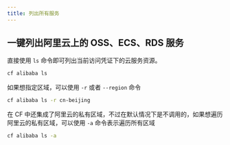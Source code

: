 ```yaml
---
title: 列出所有服务
---
```


## 一键列出阿里云上的 OSS、ECS、RDS 服务

直接使用 `ls` 命令即可列出当前访问凭证下的云服务资源。

```bash
cf alibaba ls
```

如果想指定区域，可以使用 `-r` 或者 `--region` 命令

```bash
cf alibaba ls -r cn-beijing
```

在 CF 中还集成了阿里云的私有区域，不过在默认情况下是不调用的，如果想遍历阿里云的私有区域，可以使用 `-a` 命令表示遍历所有区域

```bash
cf alibaba ls -a
```

<Vssue />

<script>
export default {
    mounted () {
      this.$page.lastUpdated = "2022年10月12日"
    }
  }
</script>
